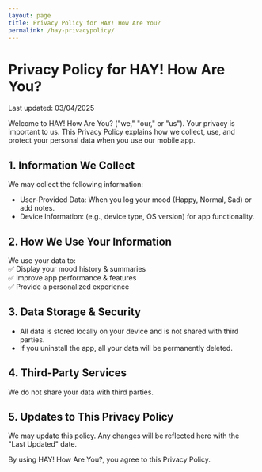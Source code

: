 ```yaml
---
layout: page
title: Privacy Policy for HAY! How Are You?
permalink: /hay-privacypolicy/
---
```


# Privacy Policy for HAY! How Are You?</H1>
Last updated: 03/04/2025

Welcome to HAY! How Are You? ("we," "our," or "us"). Your privacy is important to us. This Privacy Policy explains how we collect, use, and protect your personal data when you use our mobile app.

## 1. Information We Collect
We may collect the following information:

- User-Provided Data: When you log your mood (Happy, Normal, Sad) or add notes.
- Device Information: (e.g., device type, OS version) for app functionality.

## 2. How We Use Your Information
We use your data to:<BR/>
✅ Display your mood history & summaries<BR/>
✅ Improve app performance & features<BR/>
✅ Provide a personalized experience<BR/>

## 3. Data Storage & Security
- All data is stored locally on your device and is not shared with third parties.
- If you uninstall the app, all your data will be permanently deleted.

## 4. Third-Party Services
We do not share your data with third parties.

## 5. Updates to This Privacy Policy
We may update this policy. Any changes will be reflected here with the "Last Updated" date.

By using HAY! How Are You?, you agree to this Privacy Policy.
